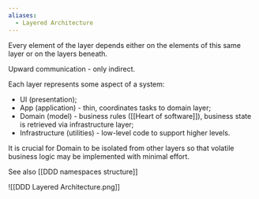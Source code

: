 ```yaml
---
aliases:
  - Layered Architecture
---
```

Every element of the layer depends either on the elements of this same layer or on the layers beneath.

Upward communication - only indirect.

Each layer represents some aspect of a system:
- UI (presentation);
- App (application) - thin, coordinates tasks to domain layer;
- Domain (model) - business rules ([[Heart of software]]), business state is retrieved via infrastructure layer;
- Infrastructure (utilities) - low-level code to support higher levels.

It is crucial for Domain to be isolated from other layers so that volatile business logic may be implemented with minimal effort.

See also [[DDD namespaces structure]]

![[DDD Layered Architecture.png]]